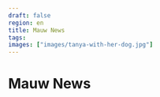 ```yaml
---
draft: false
region: en
title: Mauw News
tags:
images: ["images/tanya-with-her-dog.jpg"]
---
```


# Mauw News
